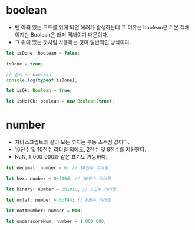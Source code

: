 # boolean
- 맨 아래 있는 코드를 읽게 되면 에러가 발생하는데 그 이유는 boolean은 기본 객체이지만 Boolean은 래퍼 객체이기 때문이다.
- 그 위에 있는 것처럼 사용하는 것이 일반적인 방식이다.
```js
let isDone: boolean = false;

isDone = true;

// 결과 => boolean
console.log(typeof isDone);

let isOk: Boolean = true;

let isNotOk: boolean = new Boolean(true);
```

# number
- 자바스크립트와 같이 모든 숫자는 부동 소수점 값이다.
- 16진수 및 10진수 리터럴 외에도, 2진수 및 8진수를 지원한다.
- NaN, 1_000_000과 같은 표기도 가능하다.
```js
let decimal: number = 6; // 10진수 리터럴

let hex: number = 0xf00d; // 16진수 리터럴

let binary: number = 0b1010; // 2진수 리터럴

let octal: number = 0o744; // 8진수 리터럴

let notANumber: number = NaN;

let underscoreNum: number = 1_000_000;
```
















